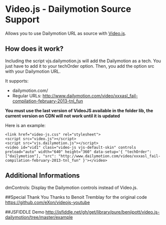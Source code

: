 # Video.js - Dailymotion Source Support
Allows you to use Dailymotion URL as source with [Video.js](https://github.com/zencoder/video-js/).

## How does it work?
Including the script vjs.dailymotion.js will add the Dailymotion as a tech. You just have to add it to your techOrder option. Then, you add the option src with your Dailymotion URL.

It supports:
- dailymotion.com/
- Regular URLs: http://www.dailymotion.com/video/xxxasl_fail-compilation-february-2013-tnl_fun

**You must use the last version of VideoJS available in the folder lib, the current version on CDN will not work until it is updated**

Here is an example:

	<link href="video-js.css" rel="stylesheet">
	<script src="video.js"></script>
	<script src="vjs.dailymotion.js"></script>
	<video id="vid1" class="video-js vjs-default-skin" controls preload="auto" width="640" height="360" data-setup='{ "techOrder": ["dailymotion"], "src": "http://www.dailymotion.com/video/xxxasl_fail-compilation-february-2013-tnl_fun" }'></video>

## Additional Informations
dmControls: Display the Dailymotion controls instead of Video.js.

##Special Thank You
Thanks to Benoit Tremblay for the original code https://github.com/eXon/videojs-youtube

##JSFIDDLE Demo
http://jsfiddle.net/gh/get/library/pure/benjipott/video.js-dailymotion/tree/master/example